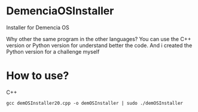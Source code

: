 # DemenciaOSInstaller
Installer for Demencia OS

Why other the same program in the other languages?
You can use the C++ version or Python version for understand better the code. And i created the Python version for a challenge myself 

# How to use?

C++

``gcc demOSInstaller20.cpp -o demOSInstaller | sudo ./demOSInstaller``

